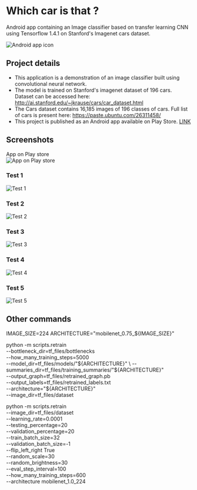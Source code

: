 # Which car is that ?
Android app containing an Image classifier based on transfer learning CNN using Tensorflow 1.4.1 on Stanford's Imagenet cars dataset.  

![Android app icon](https://i.imgur.com/xxomPOZ.png)

## Project details
* This application is a demonstration of an image classifier built using convolutional neural network.  
* The model is trained on Stanford's imagenet dataset of 196 cars. Dataset can be accessed here: http://ai.stanford.edu/~jkrause/cars/car_dataset.html  
* The Cars dataset contains 16,185 images of 196 classes of cars. Full list of cars is present here: https://paste.ubuntu.com/26311458/  
* This project is published as an Android app available on Play Store. [LINK](https://play.google.com/store/apps/details?id=com.reachsumit.whichcaristhat&hl=en)  

## Screenshots
App on Play store  
![App on Play store](https://i.imgur.com/0iCyds8.png)

### Test 1 
![Test 1](https://i.imgur.com/EhfFxCq.jpg)

### Test 2  
![Test 2](https://i.imgur.com/YuGf4s3.jpg)

### Test 3  
![Test 3](https://i.imgur.com/xX2veJ9.jpg)

### Test 4  
![Test 4](https://i.imgur.com/h7INKZg.jpg)

### Test 5  
![Test 5](https://i.imgur.com/yh29bd9.jpg)

## Other commands

IMAGE_SIZE=224
ARCHITECTURE="mobilenet_0.75_${IMAGE_SIZE}"

python -m scripts.retrain \
  --bottleneck_dir=tf_files/bottlenecks \
  --how_many_training_steps=5000 \
  --model_dir=tf_files/models/"${ARCHITECTURE}" \
  --summaries_dir=tf_files/training_summaries/"${ARCHITECTURE}" \
  --output_graph=tf_files/retrained_graph.pb \
  --output_labels=tf_files/retrained_labels.txt \
  --architecture="${ARCHITECTURE}" \
  --image_dir=tf_files/dataset

python -m scripts.retrain \
    --image_dir=tf_files/dataset \
    --learning_rate=0.0001 \
    --testing_percentage=20 \
    --validation_percentage=20 \
    --train_batch_size=32 \
    --validation_batch_size=-1 \
    --flip_left_right True \
    --random_scale=30 \
    --random_brightness=30 \
    --eval_step_interval=100 \
    --how_many_training_steps=600 \
    --architecture mobilenet_1.0_224
